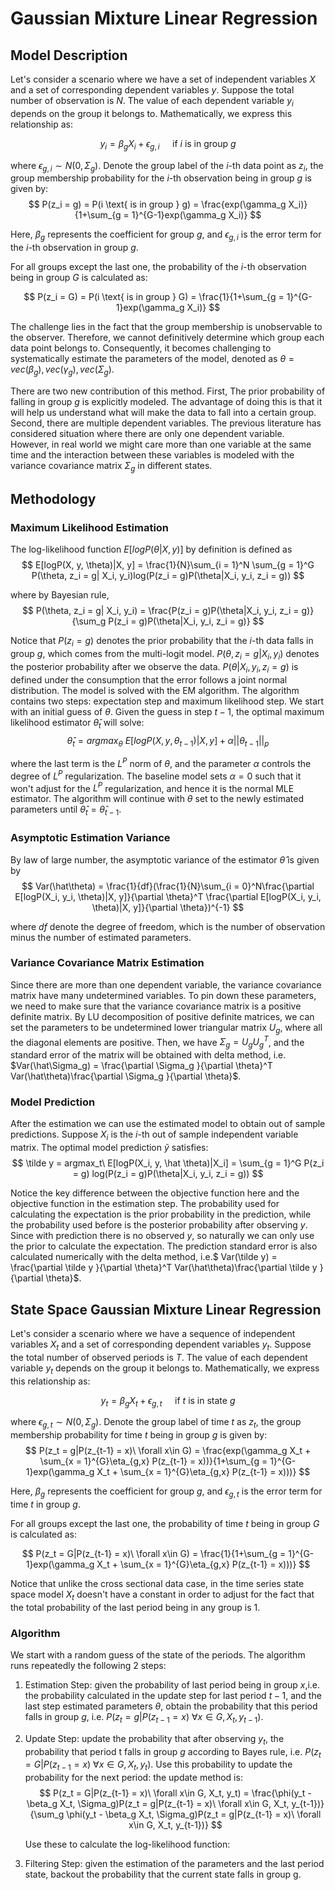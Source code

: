 # Gaussian Mixture Linear Regression

## Model Description

Let's consider a scenario where we have a set of independent variables $X$ and a set of corresponding dependent variables $y$. Suppose the total number of observation is $N$. The value of each dependent variable $y_i$ depends on the group it belongs to. Mathematically, we express this relationship as:

$$
y_{i} = \beta_g X_i+\epsilon_{g,i}\quad \text{ if } i \text{ is in group } g
$$

where $\epsilon_{g,i}\sim N(0, \Sigma_g)$. Denote the group label of the $i$-th data point as $z_i$, the group membership probability for the $i$-th observation being in group $g$ is given by:
$$
P(z_i = g) = P(i \text{ is in group } g) = \frac{exp(\gamma_g X_i)}{1+\sum_{g = 1}^{G-1}exp(\gamma_g X_i)}
$$

Here, $\beta_g$ represents the coefficient for group $g$, and $\epsilon_{g,i}$ is the error term for the $i$-th observation in group $g$.

For all groups except the last one, the probability of the $i$-th observation being in group $G$ is calculated as:

$$
P(z_i = G) = P(i \text{ is in group } G) = \frac{1}{1+\sum_{g = 1}^{G-1}exp(\gamma_g X_i)}
$$

The challenge lies in the fact that the group membership is unobservable to the observer. Therefore, we cannot definitively determine which group each data point belongs to. Consequently, it becomes challenging to systematically estimate the parameters of the model, denoted as $\theta = {vec(\beta_g), vec(\gamma_g), vec(\Sigma_g)}$.

There are two new contribution of this method. First, The prior probability of falling in group $g$ is explicitly modeled. The advantage of doing this is that it will help us understand what will make the data to fall into a certain group. Second, there are multiple dependent variables. The previous literature has considered situation where there are only one dependent variable. However, in real world we might care more than one variable at the same time and the interaction between these variables is modeled with the variance covariance matrix $\Sigma_g$ in different states.

## Methodology

### Maximum Likelihood Estimation

The log-likelihood function $E[logP(\theta|X, y)]$ by definition is defined as
$$
E[logP(X, y, \theta)|X, y] = \frac{1}{N}\sum_{i = 1}^N \sum_{g = 1}^G P(\theta, z_i = g| X_i, y_i)log(P(z_i = g)P(\theta|X_i, y_i, z_i = g))
$$

where by Bayesian rule,
$$
P(\theta, z_i = g| X_i, y_i) = \frac{P(z_i = g)P(\theta|X_i, y_i, z_i = g)}{\sum_g P(z_i = g)P(\theta|X_i, y_i, z_i = g)}
$$

Notice that $P(z_i = g)$ denotes the prior probability that the $i$-th data falls in group $g$, which comes from the multi-logit model. $P(\theta, z_i = g| X_i, y_i)$ denotes the posterior probability after we observe the data. $P(\theta|X_i, y_i, z_i = g)$ is defined under the consumption that the error follows a joint normal distribution. The model is solved with the EM algorithm. The algorithm contains two steps: expectation step and maximum likelihood step. We start with an initial guess of $\theta$. Given the guess in step $t-1$, the optimal maximum likelihood estimator $\hat \theta_t$ will solve:
$$
\hat \theta_{t} = argmax_\theta\ E[logP(X, y, \theta_{t-1})|X, y] + \alpha|| \theta_{t-1}||_p
$$

where the last term is the $L^P$ norm of $\theta$, and the parameter $\alpha$ controls the degree of $L^P$ regularization. The baseline model sets $\alpha = 0$ such that it won't adjust for the $L^P$ regularization, and hence it is the normal MLE estimator. The algorithm will continue with $\theta$ set to the newly estimated parameters until $\hat\theta_t = \hat\theta_{t-1}$.

### Asymptotic Estimation Variance

By law of large number, the asymptotic variance of the estimator $\hat \theta$ is given by
$$
Var(\hat\theta) = \frac{1}{df}(\frac{1}{N}\sum_{i = 0}^N\frac{\partial E[logP(X_i, y_i, \theta)|X, y]}{\partial \theta}^T  \frac{\partial E[logP(X_i, y_i, \theta)|X, y]}{\partial \theta})^{-1}
$$

where $df$ denote the degree of freedom, which is the number of observation minus the number of estimated parameters.

### Variance Covariance Matrix Estimation

Since there are more than one dependent variable, the variance covariance matrix have many undetermined variables. To pin down these parameters, we need to make sure that the variance covariance matrix is a positive definite matrix. By LU decomposition of positive definite matrices, we can set the parameters to be undetermined lower triangular matrix $U_g$, where all the diagonal elements are positive. Then, we have $\Sigma_g = U_g U_g^{T}$, and the standard error of the matrix will be obtained with delta method, i.e. $Var(\hat\Sigma_g) = \frac{\partial \Sigma_g }{\partial \theta}^T Var(\hat\theta)\frac{\partial \Sigma_g }{\partial \theta}$​.

### Model Prediction

After the estimation we can use the estimated model to obtain out of sample predictions. Suppose $X_i$ is the $i$-th out of sample independent variable matrix. The optimal model prediction $\tilde y$ satisfies:
$$
\tilde y = argmax_t\ E[logP(X_i, y, \hat \theta)|X_i] = \sum_{g = 1}^G P(z_i = g) log(P(z_i = g)P(\theta|X_i, y_i, z_i = g))
$$

Notice the key difference between the objective function here and the objective function in the estimation step. The probability used for calculating the expectation is the prior probability in the prediction, while the probability used before is the posterior probability after observing $y$. Since with prediction there is no observed $y$, so naturally we can only use the prior to calculate the expectation. The prediction standard error is also calculated numerically with the delta method, i.e.$ Var(\tilde y) = \frac{\partial \tilde y }{\partial \theta}^T Var(\hat\theta)\frac{\partial \tilde y }{\partial \theta}$.

## State Space Gaussian Mixture Linear Regression

Let's consider a scenario where we have a sequence of independent variables $X_t$ and a set of corresponding dependent variables $y_t$. Suppose the total number of observed periods is $T$. The value of each dependent variable $y_t$ depends on the group it belongs to. Mathematically, we express this relationship as:

$$
y_{t} = \beta_g X_t+\epsilon_{g,t}\quad \text{ if } t \text{ is in state } g
$$

where $\epsilon_{g,t}\sim N(0, \Sigma_g)$. Denote the group label of time $t$ as $z_t$, the group membership probability for time $t$ being in group $g$ is given by:
$$
P(z_t = g|P(z_{t-1} = x)\ \forall x\in G) = \frac{exp(\gamma_g X_t + \sum_{x = 1}^{G}\eta_{g,x} P(z_{t-1} = x))}{1+\sum_{g = 1}^{G-1}exp(\gamma_g X_t + \sum_{x = 1}^{G}\eta_{g,x} P(z_{t-1} = x)))}
$$

Here, $\beta_g$ represents the coefficient for group $g$, and $\epsilon_{g,t}$ is the error term for time $t$ in group $g$.

For all groups except the last one, the probability of time $t$ being in group $G$ is calculated as:

$$
P(z_t = G|P(z_{t-1} = x)\ \forall x\in G) = \frac{1}{1+\sum_{g = 1}^{G-1}exp(\gamma_g X_t + \sum_{x = 1}^{G}\eta_{g,x} P(z_{t-1} = x)))}
$$

Notice that unlike the cross sectional data case, in the time series state space model $X_t$ doesn't have a constant in order to adjust for the fact that the total probability of the last period being in any group is 1.

### Algorithm

We start with a random guess of the state of the periods. The algorithm runs repeatedly the following 2 steps:

1. Estimation Step: given the probability of last period being in group $x$,i.e. the probability calculated in the update step for last period $t-1$, and the last step estimated parameters $\theta$, obtain the probability that this period falls in group $g$, i.e. $P(z_t = g|P(z_{t-1} = x)\ \forall x\in G, X_t, y_{t-1})$.

2. Update Step: update the probability that after observing $y_t$, the probability that period t falls in group $g$ according to Bayes rule, i.e. $P(z_t = G|P(z_{t-1} = x)\ \forall x\in G, X_t, y_t)$. Use this probability to update the probability for the next period: the update method is:
   $$
   P(z_t = G|P(z_{t-1} = x)\ \forall x\in G, X_t, y_t) = \frac{\phi(y_t - \beta_g X_t, \Sigma_g)P(z_t = g|P(z_{t-1} = x)\ \forall x\in G, X_t, y_{t-1})}{\sum_g \phi(y_t - \beta_g X_t, \Sigma_g)P(z_t = g|P(z_{t-1} = x)\ \forall x\in G, X_t, y_{t-1})}
   $$
   
   Use these to calculate the log-likelihood function:

   

4. Filtering Step: given the estimation of the parameters and the last period state, backout the probability that the current state falls in group g. 

